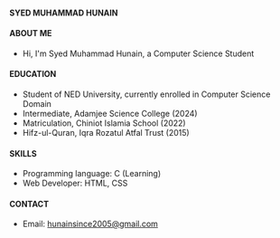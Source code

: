 
#### SYED MUHAMMAD HUNAIN

#### ABOUT ME
* Hi, I'm Syed Muhammad Hunain, a Computer Science Student

#### EDUCATION

* Student of NED University, currently enrolled in Computer Science Domain
* Intermediate, Adamjee Science College (2024)
* Matriculation, Chiniot Islamia School (2022)
* Hifz-ul-Quran, Iqra Rozatul Atfal Trust (2015)

#### SKILLS
* Programming language: C (Learning)
* Web Developer: HTML, CSS

#### CONTACT
* Email: hunainsince2005@gmail.com 

<!---
SyedMuhammadHunain/SyedMuhammadHunain is a ✨ special ✨ repository because its `README.md` (this file) appears on your GitHub profile.
You can click the Preview link to take a look at your changes.
--->
